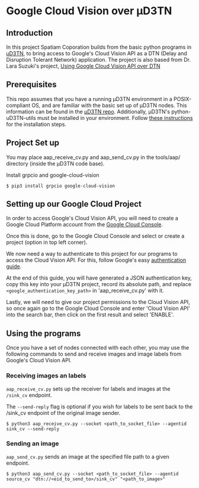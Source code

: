 # Google Cloud Vision over µD3TN

## Introduction
In this project Spatiam Coporation builds from the basic python programs in [µD3TN](https://gitlab.com/d3tn/ud3tn), to bring access to Google's Cloud Vision API as a DTN (Delay and Disruption Tolerant Network) application. The project is also based from Dr. Lara Suzuki's project, [Using Google Cloud Vision API over DTN](https://github.com/lasuzuki/dtn-gcp-vision-ai)

## Prerequisites
This repo assumes that you have a running µD3TN environment in a POSIX-compliant OS, and are familiar with the basic set up of µD3TN nodes. This information can be found in the [µD3TN repo](https://gitlab.com/d3tn/ud3tn).
Additionally, µD3TN's python-uD3TN-utils must be installed in your environment. Follow [these instructions](https://gitlab.com/d3tn/ud3tn/-/tree/master/python-ud3tn-utils) for the installation steps.

## Project Set up
You may place aap_receive_cv.py and aap_send_cv.py in the tools/aap/ directory (inside the µD3TN code base).

Install grpcio and google-cloud-vision

````
$ pip3 install grpcio google-cloud-vision
````

## Setting up our Google Cloud Project
In order to access Google's Cloud Vision API, you will need to create a Google Cloud Platform account from the [Google Cloud Console](https://console.cloud.google.com/).

Once this is done, go to the Google Cloud Console and select or create a project (option in top left corner).

We now need a way to authenticate to this project for our programs to access the Cloud Vision API. For this, follow Google's easy [authentication guide](https://cloud.google.com/docs/authentication/getting-started). 

At the end of this guide, you will have generated a JSON authentication key, copy this key into your µD3TN project, record its absolute path, and replace `<google_authentication_key_path>` in 'aap_receive_cv.py' with it.

Lastly, we will need to give our project permissions to the Cloud Vision API, so once again go to the Google Cloud Console and enter 'Cloud Vision API' into the search bar, then click on the first result and select 'ENABLE'.

## Using the programs
Once you have a set of nodes connected with each other, you may use the following commands to send and receive images and image labels from Google's Cloud Vision API.

### Receiving images an labels
`aap_receive_cv.py` sets up the receiver for labels and images at the `/sink_cv` endpoint.

The `--send-reply` flag is optional if you wish for labels to be sent back to the /sink_cv endpoint of the original image sender.

````
$ python3 aap_receive_cv.py --socket <path_to_socket_file> --agentid sink_cv --send-reply
````

### Sending an image
`aap_send_cv.py` sends an image at the specified file path to a given endpoint.

````
$ python3 aap_send_cv.py --socket <path_to_socket_file> --agentid source_cv "dtn://<eid_to_send_to>/sink_cv" "<path_to_image>"
````
